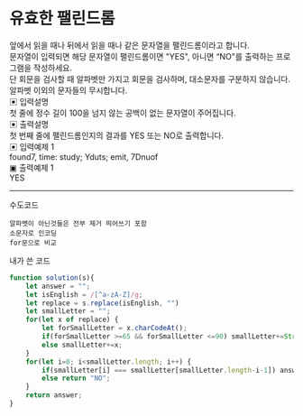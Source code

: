 # 유효한 팰린드롬
앞에서 읽을 때나 뒤에서 읽을 때나 같은 문자열을 팰린드롬이라고 합니다.    
문자열이 입력되면 해당 문자열이 팰린드롬이면 "YES", 아니면 “NO"를 출력하는 프로그램을 작성하세요.   
단 회문을 검사할 때 알파벳만 가지고 회문을 검사하며, 대소문자를 구분하지 않습니다. 알파벳 이외의 문자들의 무시합니다.   
▣ 입력설명    
첫 줄에 정수 길이 100을 넘지 않는 공백이 없는 문자열이 주어집니다.    
▣ 출력설명    
첫 번째 줄에 팰린드롬인지의 결과를 YES 또는 NO로 출력합니다.   
▣ 입력예제 1    
found7, time: study; Yduts; emit, 7Dnuof    
▣ 출력예제 1    
YES   

---

수도코드
```
알파벳이 아닌것들은 전부 제거 띄어쓰기 포함
소문자로 인코딩
for문으로 비교
```
내가 쓴 코드
```js
function solution(s){
    let answer = "";
    let isEnglish = /[^a-zA-Z]/g;
    let replace = s.replace(isEnglish, "")
    let smallLetter = "";
    for(let x of replace) {
        let forSmallLetter = x.charCodeAt();
        if(forSmallLetter >=65 && forSmallLetter <=90) smallLetter+=String.fromCharCode(forSmallLetter+32);
        else smallLetter+=x;
    }
    for(let i=0; i<smallLetter.length; i++) {
        if(smallLetter[i] === smallLetter[smallLetter.length-i-1]) answer = "YES";
        else return "NO";
    }
    return answer;
}
```
